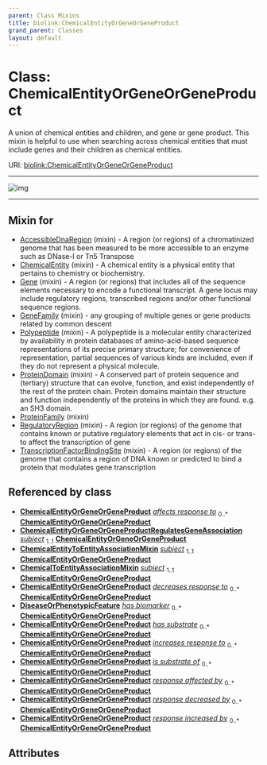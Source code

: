 ```yaml
---
parent: Class Mixins
title: biolink:ChemicalEntityOrGeneOrGeneProduct
grand_parent: Classes
layout: default
---
```


# Class: ChemicalEntityOrGeneOrGeneProduct


A union of chemical entities and children, and gene or gene product. This mixin is helpful to use when searching across chemical entities that must include genes and their children as chemical entities.

URI: [biolink:ChemicalEntityOrGeneOrGeneProduct](https://w3id.org/biolink/vocab/ChemicalEntityOrGeneOrGeneProduct)


---

![img](https://yuml.me/diagram/nofunky;dir:TB/class/[DiseaseOrPhenotypicFeature],[ChemicalToEntityAssociationMixin],[ChemicalEntityToEntityAssociationMixin],[ChemicalEntityOrGeneOrGeneProductRegulatesGeneAssociation],[ChemicalEntityOrGeneOrGeneProductRegulatesGeneAssociation]++-%20subject%201..1%3E[ChemicalEntityOrGeneOrGeneProduct],[ChemicalEntityToEntityAssociationMixin]++-%20subject%201..1%3E[ChemicalEntityOrGeneOrGeneProduct],[ChemicalToEntityAssociationMixin]++-%20subject%201..1%3E[ChemicalEntityOrGeneOrGeneProduct],[TranscriptionFactorBindingSite]uses%20-.-%3E[ChemicalEntityOrGeneOrGeneProduct],[RegulatoryRegion]uses%20-.-%3E[ChemicalEntityOrGeneOrGeneProduct],[ProteinFamily]uses%20-.-%3E[ChemicalEntityOrGeneOrGeneProduct],[ProteinDomain]uses%20-.-%3E[ChemicalEntityOrGeneOrGeneProduct],[Polypeptide]uses%20-.-%3E[ChemicalEntityOrGeneOrGeneProduct],[GeneFamily]uses%20-.-%3E[ChemicalEntityOrGeneOrGeneProduct],[Gene]uses%20-.-%3E[ChemicalEntityOrGeneOrGeneProduct],[ChemicalEntity]uses%20-.-%3E[ChemicalEntityOrGeneOrGeneProduct],[AccessibleDnaRegion]uses%20-.-%3E[ChemicalEntityOrGeneOrGeneProduct],[TranscriptionFactorBindingSite],[RegulatoryRegion],[ProteinFamily],[ProteinDomain],[Polypeptide],[GeneFamily],[Gene],[ChemicalEntity],[AccessibleDnaRegion])

---


## Mixin for

 * [AccessibleDnaRegion](AccessibleDnaRegion.md) (mixin)  - A region (or regions) of a chromatinized genome that has been measured to be more accessible to an enzyme such as DNase-I or Tn5 Transpose
 * [ChemicalEntity](ChemicalEntity.md) (mixin)  - A chemical entity is a physical entity that pertains to chemistry or biochemistry.
 * [Gene](Gene.md) (mixin)  - A region (or regions) that includes all of the sequence elements necessary to encode a functional transcript. A gene locus may include regulatory regions, transcribed regions and/or other functional sequence regions.
 * [GeneFamily](GeneFamily.md) (mixin)  - any grouping of multiple genes or gene products related by common descent
 * [Polypeptide](Polypeptide.md) (mixin)  - A polypeptide is a molecular entity characterized by availability in protein databases of amino-acid-based sequence representations of its precise primary structure; for convenience of representation, partial sequences of various kinds are included, even if they do not represent a physical molecule.
 * [ProteinDomain](ProteinDomain.md) (mixin)  - A conserved part of protein sequence and (tertiary) structure that can evolve, function, and exist independently of the rest of the protein chain. Protein domains maintain their structure and function independently of the proteins in which they are found. e.g. an SH3 domain.
 * [ProteinFamily](ProteinFamily.md) (mixin) 
 * [RegulatoryRegion](RegulatoryRegion.md) (mixin)  - A region (or regions) of the genome that contains known or putative regulatory elements that act in cis- or trans- to affect the transcription of gene
 * [TranscriptionFactorBindingSite](TranscriptionFactorBindingSite.md) (mixin)  - A region (or regions) of the genome that contains a region of DNA known or predicted to bind a protein that modulates gene transcription

## Referenced by class

 *  **[ChemicalEntityOrGeneOrGeneProduct](ChemicalEntityOrGeneOrGeneProduct.md)** *[affects response to](affects_response_to.md)*  <sub>0..\*</sub>  **[ChemicalEntityOrGeneOrGeneProduct](ChemicalEntityOrGeneOrGeneProduct.md)**
 *  **[ChemicalEntityOrGeneOrGeneProductRegulatesGeneAssociation](ChemicalEntityOrGeneOrGeneProductRegulatesGeneAssociation.md)** *[subject](subject.md)*  <sub>1..1</sub>  **[ChemicalEntityOrGeneOrGeneProduct](ChemicalEntityOrGeneOrGeneProduct.md)**
 *  **[ChemicalEntityToEntityAssociationMixin](ChemicalEntityToEntityAssociationMixin.md)** *[subject](subject.md)*  <sub>1..1</sub>  **[ChemicalEntityOrGeneOrGeneProduct](ChemicalEntityOrGeneOrGeneProduct.md)**
 *  **[ChemicalToEntityAssociationMixin](ChemicalToEntityAssociationMixin.md)** *[subject](subject.md)*  <sub>1..1</sub>  **[ChemicalEntityOrGeneOrGeneProduct](ChemicalEntityOrGeneOrGeneProduct.md)**
 *  **[ChemicalEntityOrGeneOrGeneProduct](ChemicalEntityOrGeneOrGeneProduct.md)** *[decreases response to](decreases_response_to.md)*  <sub>0..\*</sub>  **[ChemicalEntityOrGeneOrGeneProduct](ChemicalEntityOrGeneOrGeneProduct.md)**
 *  **[DiseaseOrPhenotypicFeature](DiseaseOrPhenotypicFeature.md)** *[has biomarker](has_biomarker.md)*  <sub>0..\*</sub>  **[ChemicalEntityOrGeneOrGeneProduct](ChemicalEntityOrGeneOrGeneProduct.md)**
 *  **[ChemicalEntityOrGeneOrGeneProduct](ChemicalEntityOrGeneOrGeneProduct.md)** *[has substrate](has_substrate.md)*  <sub>0..\*</sub>  **[ChemicalEntityOrGeneOrGeneProduct](ChemicalEntityOrGeneOrGeneProduct.md)**
 *  **[ChemicalEntityOrGeneOrGeneProduct](ChemicalEntityOrGeneOrGeneProduct.md)** *[increases response to](increases_response_to.md)*  <sub>0..\*</sub>  **[ChemicalEntityOrGeneOrGeneProduct](ChemicalEntityOrGeneOrGeneProduct.md)**
 *  **[ChemicalEntityOrGeneOrGeneProduct](ChemicalEntityOrGeneOrGeneProduct.md)** *[is substrate of](is_substrate_of.md)*  <sub>0..\*</sub>  **[ChemicalEntityOrGeneOrGeneProduct](ChemicalEntityOrGeneOrGeneProduct.md)**
 *  **[ChemicalEntityOrGeneOrGeneProduct](ChemicalEntityOrGeneOrGeneProduct.md)** *[response affected by](response_affected_by.md)*  <sub>0..\*</sub>  **[ChemicalEntityOrGeneOrGeneProduct](ChemicalEntityOrGeneOrGeneProduct.md)**
 *  **[ChemicalEntityOrGeneOrGeneProduct](ChemicalEntityOrGeneOrGeneProduct.md)** *[response decreased by](response_decreased_by.md)*  <sub>0..\*</sub>  **[ChemicalEntityOrGeneOrGeneProduct](ChemicalEntityOrGeneOrGeneProduct.md)**
 *  **[ChemicalEntityOrGeneOrGeneProduct](ChemicalEntityOrGeneOrGeneProduct.md)** *[response increased by](response_increased_by.md)*  <sub>0..\*</sub>  **[ChemicalEntityOrGeneOrGeneProduct](ChemicalEntityOrGeneOrGeneProduct.md)**

## Attributes

